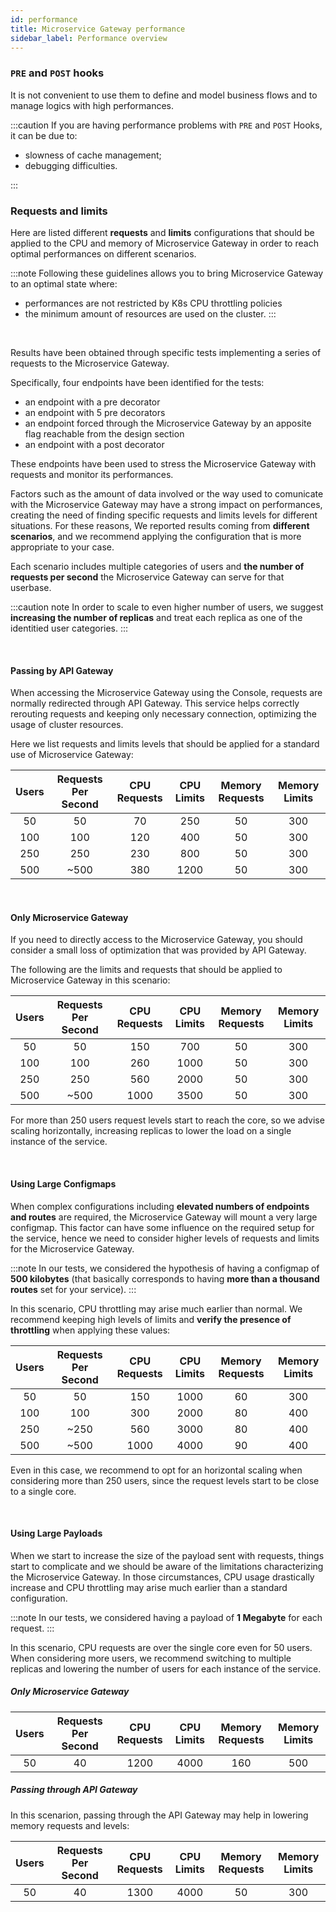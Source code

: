 ```yaml
---
id: performance
title: Microservice Gateway performance
sidebar_label: Performance overview
---
```


### `PRE` and `POST` hooks

It is not convenient to use them to define and model business flows and to manage logics with high performances.

:::caution
If you are having performance problems with `PRE` and `POST` Hooks, it can be due to:

* slowness of cache management;
* debugging difficulties.

:::

### Requests and limits

Here are listed different **requests** and **limits** configurations that should be applied to the CPU and memory of Microservice Gateway in order to reach optimal performances on different scenarios. 

:::note
Following these guidelines allows you to bring Microservice Gateway to an optimal state where: 
- performances are not restricted by K8s CPU throttling policies 
- the minimum amount of resources are used on the cluster. 
:::

<br />

Results have been obtained through specific tests implementing a series of requests to the Microservice Gateway.

Specifically, four endpoints have been identified for the tests:

- an endpoint with a pre decorator 
- an endpoint with 5 pre decorators 
- an endpoint forced through the Microservice Gateway by an apposite flag reachable from the design section
- an endpoint with a post decorator

These endpoints have been used to stress the Microservice Gateway with requests and monitor its performances.

Factors such as the amount of data involved or the way used to comunicate with the Microservice Gateway may have a strong impact on performances, creating the need of finding specific requests and limits levels for different situations. For these reasons, We reported results coming from **different scenarios**, and we recommend applying the configuration that is more appropriate to your case. 

Each scenario includes multiple categories of users and **the number of requests per second** the Microservice Gateway can serve for that userbase. 

:::caution note
In order to scale to even higher number of users, we suggest **increasing the number of replicas** and treat each replica as one of the identitied user categories.
:::

<br />

#### Passing by API Gateway

When accessing the Microservice Gateway using the Console, requests are normally redirected through API Gateway. This service helps correctly rerouting requests and keeping only necessary connection, optimizing the usage of cluster resources. 

Here we list requests and limits levels that should be applied for a standard use of Microservice Gateway:

| Users | Requests Per Second | CPU Requests | CPU Limits | Memory Requests | Memory Limits |
|:-----:|:-------------------:|:------------:|:----------:|:---------------:|:-------------:|
|   50  |          50         |       70     |     250    |         50      |      300      |
|  100  |         100         |      120     |     400    |         50      |      300      |
|  250  |         250         |      230     |     800    |         50      |      300      |
|  500  |        ~500         |      380     |    1200    |         50      |      300      |

<br />

#### Only Microservice Gateway

If you need to directly access to the Microservice Gateway, you should consider a small loss of optimization that was provided by API Gateway. 

The following are the limits and requests that should be applied to Microservice Gateway in this scenario:

| Users | Requests Per Second | CPU Requests | CPU Limits | Memory Requests | Memory Limits |
|:-----:|:-------------------:|:------------:|:----------:|:---------------:|:-------------:|
|   50  |          50         |      150     |     700    |         50      |      300      |
|  100  |         100         |      260     |    1000    |         50      |      300      |
|  250  |         250         |      560     |    2000    |         50      |      300      |
|  500  |        ~500         |     1000     |    3500    |         50      |      300      |

For more than 250 users request levels start to reach the core, so we advise scaling horizontally, increasing replicas to lower the load on a single instance of the service.

<br />

#### Using Large Configmaps

When complex configurations including **elevated numbers of endpoints and routes** are required, the Microservice Gateway will mount a very large configmap. This factor can have some influence on the required setup for the service, hence we need to consider higher levels of requests and limits for the Microservice Gateway. 

:::note
In our tests, we considered the hypothesis of having a configmap of **500 kilobytes** (that basically corresponds to having **more than a thousand routes** set for your service). 
:::

In this scenario, CPU throttling may arise much earlier than normal. We recommend keeping high levels of limits and **verify the presence of throttling** when applying these values:

| Users | Requests Per Second | CPU Requests | CPU Limits | Memory Requests | Memory Limits |
|:-----:|:-------------------:|:------------:|:----------:|:---------------:|:-------------:|
|   50  |         50          |      150     |    1000    |         60      |      300      |
|  100  |        100          |      300     |    2000    |         80      |      400      |
|  250  |       ~250          |      560     |    3000    |         80      |      400      |
|  500  |       ~500          |     1000     |    4000    |         90      |      400      |

Even in this case, we recommend to opt for an horizontal scaling when considering more than 250 users, since the request levels start to be close to a single core.

<br />

#### Using Large Payloads

When we start to increase the size of the payload sent with requests, things start to complicate and we should be aware of the limitations characterizing the Microservice Gateway. In those circumstances, CPU usage drastically increase and CPU throttling may arise much earlier than a standard configuration.    

:::note
In our tests, we considered having a payload of **1 Megabyte** for each request.
:::

In this scenario, CPU requests are over the single core even for 50 users. 
When considering more users, we recommend switching to multiple replicas and lowering the number of users for each instance of the service.  

##### Only Microservice Gateway

| Users | Requests Per Second | CPU Requests | CPU Limits | Memory Requests | Memory Limits |
|:-----:|:-------------------:|:------------:|:----------:|:---------------:|:-------------:|
|   50  |         40          |      1200    |    4000    |        160      |      500      |


##### Passing through API Gateway

In this scenarion, passing through the API Gateway may help in lowering memory requests and levels:

| Users | Requests Per Second | CPU Requests | CPU Limits | Memory Requests | Memory Limits |
|:-----:|:-------------------:|:------------:|:----------:|:---------------:|:-------------:|
|   50  |         40          |     1300     |    4000    |         50      |      300      |

<br />
